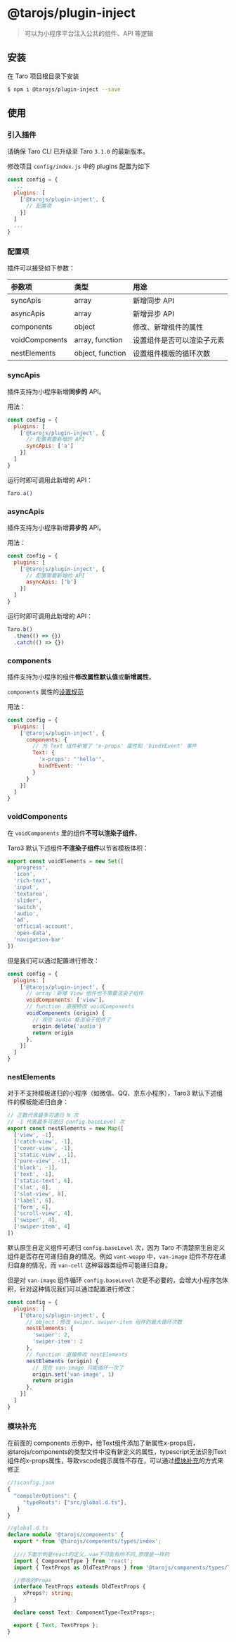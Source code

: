 # @tarojs/plugin-inject

> 可以为小程序平台注入公共的组件、API 等逻辑

## 安装

在 Taro 项目根目录下安装

```bash
$ npm i @tarojs/plugin-inject --save
```

## 使用

### 引入插件

请确保 Taro CLI 已升级至 Taro `3.1.0` 的最新版本。

修改项目 `config/index.js` 中的 plugins 配置为如下

```js
const config = {
  ...
  plugins: [
    ['@tarojs/plugin-inject', {
      // 配置项
    }]
  ]
  ...
}
```

### 配置项

插件可以接受如下参数：

| 参数项 | 类型 | 用途 |
| :-----| :---- | :---- |
| syncApis | array | 新增同步 API |
| asyncApis | array | 新增异步 API |
| components | object | 修改、新增组件的属性 |
| voidComponents | array, function | 设置组件是否可以渲染子元素 |
| nestElements | object, function | 设置组件模版的循环次数 |

### syncApis

插件支持为小程序新增**同步的** API。

用法：

```js
const config = {
  plugins: [
    ['@tarojs/plugin-inject', {
      // 配置需要新增的 API
      syncApis: ['a']
    }]
  ]
}
```

运行时即可调用此新增的 API：

```js
Taro.a()
```

### asyncApis

插件支持为小程序新增**异步的** API。

用法：

```js
const config = {
  plugins: [
    ['@tarojs/plugin-inject', {
      // 配置需要新增的 API
      asyncApis: ['b']
    }]
  ]
}
```

运行时即可调用此新增的 API：

```js
Taro.b()
  .then(() => {})
  .catch(() => {})
```

### components

插件支持为小程序的组件**修改属性默认值**或**新增属性**。

`components` 属性的[设置规范](https://taro-docs.jd.com/taro/docs/next/platform-plugin-base#31-%E7%BC%96%E5%86%99-componentsts)

用法：

```js
const config = {
  plugins: [
    ['@tarojs/plugin-inject', {
      components: {
        // 为 Text 组件新增了 'x-props' 属性和 'bindYEvent' 事件
        Text: {
          'x-props': "'hello'",
          bindYEvent: ''
        }
      }
    }]
  ]
}
```

### voidComponents

在 `voidComponents` 里的组件**不可以渲染子组件**。

Taro3 默认下述组件**不渲染子组件**以节省模板体积：

```js
export const voidElements = new Set([
  'progress',
  'icon',
  'rich-text',
  'input',
  'textarea',
  'slider',
  'switch',
  'audio',
  'ad',
  'official-account',
  'open-data',
  'navigation-bar'
])
```

但是我们可以通过配置进行修改：

```js
const config = {
  plugins: [
    ['@tarojs/plugin-inject', {
      // array：新增 View 组件也不需要渲染子组件
      voidComponents: ['view']，
      // function：直接修改 voidComponents
      voidComponents (origin) {
        // 现在 audio 能渲染子组件了
        origin.delete('audio')
        return origin
      },
    }]
  ]
}
```

### nestElements

对于不支持模板递归的小程序（如微信、QQ、京东小程序），Taro3 默认下述组件的模板能递归自身：

```js
// 正数代表最多可递归 N 次
// -1 代表最多可递归 config.baseLevel 次
export const nestElements = new Map([
  ['view', -1],
  ['catch-view', -1],
  ['cover-view', -1],
  ['static-view', -1],
  ['pure-view', -1],
  ['block', -1],
  ['text', -1],
  ['static-text', 6],
  ['slot', 8],
  ['slot-view', 8],
  ['label', 6],
  ['form', 4],
  ['scroll-view', 4],
  ['swiper', 4],
  ['swiper-item', 4]
])
```

默认原生自定义组件可递归 `config.baseLevel` 次，因为 Taro 不清楚原生自定义组件是否存在可递归自身的情况。例如 `vant-weapp` 中，`van-image` 组件不存在递归自身的情况，而 `van-cell` 这种容器类组件可能递归自身。

但是对 `van-image` 组件循环 `config.baseLevel` 次是不必要的，会增大小程序包体积，针对这种情况我们可以通过配置进行修改：

```js
const config = {
  plugins: [
    ['@tarojs/plugin-inject', {
      // object：修改 swiper、swiper-item 组件的最大循环次数
      nestElements: {
        'swiper': 2,
        'swiper-item': 2
      },
      // function：直接修改 nestElements
      nestElements (origin) {
        // 现在 van-image 只能循环一次了
        origin.set('van-image', 1)
        return origin
      },
    }]
  ]
}
```

### 模块补充

在前面的 components 示例中，给Text组件添加了新属性x-props后，@tarojs/components的类型文件中没有新定义的属性，typescript无法识别Text组件的x-props属性，导致vscode提示属性不存在，可以通过[模块补充](https://docs.taro.zone/docs/platform-plugin-how#%E7%B1%BB%E5%9E%8B)的方式来修正

```typescript
//tsconfig.json
{
  "compilerOptions": {
     "typeRoots": ["src/global.d.ts"],
   }
}

//global.d.ts 
declare module '@tarojs/components' {
  export * from '@tarojs/components/types/index';
  
  ////下面示例是react的定义，vue下可能有所不同,原理是一样的
  import { ComponentType } from 'react';
  import { TextProps as OldTextProps } from '@tarojs/components/types/Text';

  //修改的Props
  interface TextProps extends OldTextProps {
     xProps?: string;
  }

  declare const Text: ComponentType<TextProps>;

  export { Text, TextProps };
}
```
